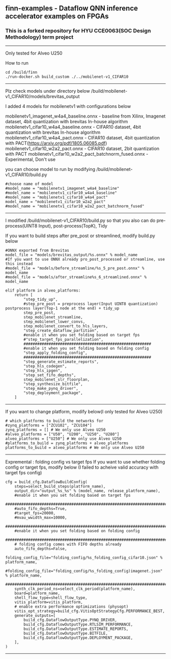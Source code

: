## finn-examples - Dataflow QNN inference accelerator examples on FPGAs
### This is a forked repository for HYU CCE0063(SOC Design Methodology) term project

------------

Only tested for Alveo U250

How to run


    cd /build/finn
    ./run-docker.sh build_custom ./../mobilenet-v1_CIFAR10 

------------

Plz check models under directory below
/build/mobilenet-v1_CIFAR10/models/brevitas_output

I added 4 models for mobilenetv1 with configurations below

mobilenetv1_imagenet_w4a4_baseline.onnx - baseline from Xilinx, Imagenet dataset, 4bit quantization with brevitas In-house algorithm
mobilenetv1_cifar10_w4a4_baseline.onnx - CIFAR10 dataset, 4bit quantization with brevitas In-house algorithm
mobilenetv1_cifar10_w4a4_pact.onnx - CIFAR10 dataset, 4bit quantization with PACT(https://arxiv.org/pdf/1805.06085.pdf)
mobilenetv1_cifar10_w2a2_pact.onnx - CIFAR10 dataset, 2bit quantization with PACT
mobilenetv1_cifar10_w2a2_pact_batchnorm_fused.onnx - Experimental, Don't use

you can choose model to run by modifying /build/mobilenet-v1_CIFAR10/build.py

    #choose name of model 
    #model_name = "mobilenetv1_imagenet_w4a4_baseline"
    #model_name = "mobilenetv1_cifar10_w4a4_baseline"
    #model_name = "mobilenetv1_cifar10_w4a4_pact"
    model_name = "mobilenetv1_cifar10_w2a2_pact"
    #model_name = "mobilenetv1_cifar10_w2a2_pact_batchnorm_fused"

------------

I modified /build/mobilenet-v1_CIFAR10/build.py so that you also can do pre-process(UINT8 Input), post-process(TopK), Tidy

If you want to build steps after pre_post or streamlined, modify build.py below

    #ONNX exported from Brevitas
    model_file = "models/brevitas_output/%s.onnx" % model_name
    #If you want to use ONNX already pro_post_processed or streamline, use this instead 
    #model_file = "models/before_streamline/%s_5_pre_post.onnx" % model_name
    #model_file = "models/after_streamline%s_6_streamlined.onnx" % model_name

    elif platform in alveo_platforms:
        return [
            "step_tidy_up",
            #step_pre_post = preprocess layer(Input UINT8 quantization) postprocess layer(Top-1 node at the end) + tidy_up
            step_pre_post,
            step_mobilenet_streamline,
            step_mobilenet_lower_convs,
            step_mobilenet_convert_to_hls_layers,
            "step_create_dataflow_partition",
            #enable it when you set folding based on target fps
            #"step_target_fps_parallelization",
            ########################################################
            #enable it when you set folding based on folding config
            "step_apply_folding_config",
            ########################################################
            "step_generate_estimate_reports",
            "step_hls_codegen",
            "step_hls_ipgen",
            "step_set_fifo_depths",
            step_mobilenet_slr_floorplan,
            "step_synthesize_bitfile",
            "step_make_pynq_driver",
            "step_deployment_package",
        ]

------------

If you want to change platform, modify below(I only tested for Alveo U250)

    # which platforms to build the networks for
    #zynq_platforms = ["ZCU102", "ZCU104"]
    zynq_platforms = [] # We only use Alveo U250
    #alveo_platforms = ["U50", "U200", "U250", "U280"]
    alveo_platforms = ["U250"] # We only use Alveo U250
    #platforms_to_build = zynq_platforms + alveo_platforms
    platforms_to_build = alveo_platforms # We only use Alveo U250

------------

Expremental : folding config vs target fps
If you want to use whether folding config or target fps, modify below
(I failed to acheive valid accuracy with target fps config)

    cfg = build_cfg.DataflowBuildConfig(
        steps=select_build_steps(platform_name),
        output_dir="output_%s_%s" % (model_name, release_platform_name),
        #enable it when you set folding based on target fps
        ################################################################################
        #auto_fifo_depths=True,
        #target_fps=20000,
        #mvau_wwidth_max=10000,
        ################################################################################
        #enable it when you set folding based on folding config
        ################################################################################
        # folding config comes with FIFO depths already
        auto_fifo_depths=False,
        folding_config_file="folding_config/%s_folding_config_cifar10.json" % platform_name,
        #folding_config_file="folding_config/%s_folding_config)imagenet.json" % platform_name,
        ###############################################################################
        synth_clk_period_ns=select_clk_period(platform_name),
        board=platform_name,
        shell_flow_type=shell_flow_type,
        vitis_platform=vitis_platform,
        # enable extra performance optimizations (physopt)
        vitis_opt_strategy=build_cfg.VitisOptStrategyCfg.PERFORMANCE_BEST,
        generate_outputs=[
            build_cfg.DataflowOutputType.PYNQ_DRIVER,
            build_cfg.DataflowOutputType.RTLSIM_PERFORMANCE,
            build_cfg.DataflowOutputType.ESTIMATE_REPORTS,
            build_cfg.DataflowOutputType.BITFILE,
            build_cfg.DataflowOutputType.DEPLOYMENT_PACKAGE,
        ],
    )

------------
